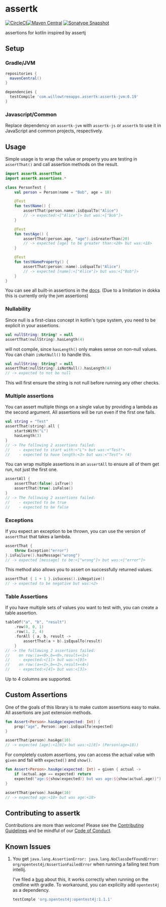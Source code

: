 # assertk

[![CircleCI](https://circleci.com/gh/willowtreeapps/assertk.svg?style=svg)](https://circleci.com/gh/willowtreeapps/assertk)[![Maven Central](https://img.shields.io/maven-central/v/com.willowtreeapps.assertk/assertk.svg)](https://search.maven.org/search?q=g:com.willowtreeapps.assertk)
[![Sonatype Snapshot](https://img.shields.io/nexus/s/https/oss.sonatype.org/com.willowtreeapps.assertk/assertk.svg)](https://oss.sonatype.org/content/repositories/snapshots/com/willowtreeapps/assertk)

assertions for kotlin inspired by assertj

## Setup

### Gradle/JVM

```groovy
repositories {
  mavenCentral()
}

dependencies {
  testCompile 'com.willowtreeapps.assertk:assertk-jvm:0.19'
}
```

### Javascript/Common

Replace dependency on `assertk-jvm` with `assertk-js` or `assertk` to use it in JavaScript and common projects,
respectively.

## Usage

Simple usage is to wrap the value or property you are testing in `assertThat()` and call assertion methods on the result.

```kotlin
import assertk.assertThat
import assertk.assertions.*

class PersonTest {
    val person = Person(name = "Bob", age = 18)

    @Test
    fun testName() {
        assertThat(person.name).isEqualTo("Alice")
        // -> expected:<["Alice"]> but was:<["Bob"]>
    }

    @Test
    fun testAge() {
        assertThat(person.age, "age").isGreaterThan(20)
        // -> expected [age] to be greater than:<20> but was:<18>
    }

    @Test
    fun testNameProperty() {
        assertThat(person::name).isEqualTo("Alice")
        // -> expected [name]:<["Alice"]> but was:<["Bob"]>
    }
}
```

You can see all built-in assertions in the [docs](https://willowtreeapps.github.io/assertk/javadoc/assertk.assertions/index.html).
(Due to a limitation in dokka this is currently only the jvm assertions)

### Nullability
Since null is a first-class concept in kotlin's type system, you need to be explicit in your assertions.

```kotlin
val nullString: String? = null
assertThat(nullString).hasLength(4)
```
will not compile, since `hasLength()` only makes sense on non-null values. You can chain `isNotNull()` to handle this.

```kotlin
val nullString: String? = null
assertThat(nullString).isNotNull().hasLength(4)
// -> expected to not be null
```
This will first ensure the string is not null before running any other checks.

### Multiple assertions

You can assert multiple things on a single value by providing a lambda as the second argument. All assertions will be
run even if the first one fails.

```kotlin
val string = "Test"
assertThat(string).all {
    startsWith("L")
    hasLength(3)
}
// -> The following 2 assertions failed:
//    - expected to start with:<"L"> but was:<"Test">
//    - expected to have length:<3> but was:<"Test"> (4)
```

You can wrap multiple assertions in an `assertAll` to ensure all of them get run, not just the first one.

```kotlin
assertAll {
    assertThat(false).isTrue()
    assertThat(true).isFalse()
}
// -> The following 2 assertions failed:
//    - expected to be true
//    - expected to be false
```

### Exceptions

If you expect an exception to be thrown, you can use the version of `assertThat` that takes a lambda.

```kotlin
assertThat {
    throw Exception("error")
}.isFailure().hasMessage("wrong")
// -> expected [message] to be:<["wrong"]> but was:<["error"]>
```

This method also allows you to assert on successfully returned values.
```kotlin
assertThat { 1 + 1 }.isSucess().isNegative()
// -> expected to be negative but was:<2>
```

### Table Assertions

If you have multiple sets of values you want to test with, you can create a table assertion.

```kotlin
tableOf("a", "b", "result")
    .row(0, 0, 1)
    .row(1, 2, 4)
    .forAll { a, b, result ->
        assertThat(a + b).isEqualTo(result)
    }
// -> the following 2 assertions failed:
//    on row:(a=<0>,b=<0>,result=<1>)
//    - expected:<[1]> but was:<[0]>
//    on row:(a=<1>,b=<2>,result=<4>)
//    - expected:<[4]> but was:<[3]>
```

Up to 4 columns are supported.

## Custom Assertions

One of the goals of this library is to make custom assertions easy to make. All assertions are just extension methods.

```kotlin
fun Assert<Person>.hasAge(expected: Int) {
    prop("age", Person::age).isEqualTo(expected)
}

assertThat(person).hasAge(10)
// -> expected [age]:<1[0]> but was:<1[8]> (Person(age=18))
```

For completely custom assertions, you can access the actual value with `given` and fail with `expected()` and `show()`.

```kotlin
fun Assert<Person>.hasAge(expected: Int) = given { actual ->
    if (actual.age == expected) return
    expected("age:${show(expected)} but was age:${show(actual.age)}")
}

assertThat(person).hasAge(10)
// -> expected age:<10> but was age:<18>
```

## Contributing to assertk
Contributions are more than welcome! Please see the [Contributing Guidelines](https://github.com/willowtreeapps/assertk/blob/master/Contributing.md) and be mindful of our [Code of Conduct](https://github.com/willowtreeapps/assertk/blob/master/code-of-conduct.md).

## Known Issues

1. You get `java.lang.AssertionError: java.lang.NoClassDefFoundError: org/opentest4j/AssertionFailedError` when running a failing test from intellij.

    I've filed a [bug](https://youtrack.jetbrains.com/issue/IDEA-214533) about this, it works correctly when running on the cmdline with gradle. To workaround, you can explicilty add `opentest4j` as a dependency.

   ```groovy
   testComple 'org.opentest4j:opentest4j:1.1.1'
   ```
